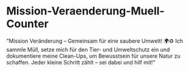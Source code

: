 # Mission-Veraenderung-Muell-Counter
"Mission Veränderung – Gemeinsam für eine saubere Umwelt! 🌍♻️ Ich sammle Müll, setze mich für den Tier- und Umweltschutz ein und dokumentiere meine Clean-Ups, um Bewusstsein für unsere Natur zu schaffen. Jeder kleine Schritt zählt – sei dabei und hilf mit!"

